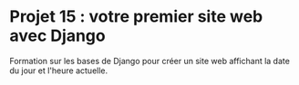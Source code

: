 # Projet 15 : votre premier site web avec Django

Formation sur les bases de Django pour créer un site web affichant la date du jour et l'heure actuelle.